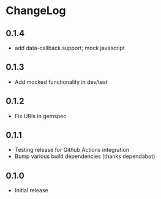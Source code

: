 ChangeLog
=========

0.1.4
-----
- add data-callback support; mock javascript

0.1.3
-----
- Add mocked functionality in dev/test

0.1.2
-----
- Fix URIs in gemspec

0.1.1
-----
- Testing release for Github Actions integration
- Bump various build dependencies (thanks dependabot)

0.1.0
-----
- Initial release
